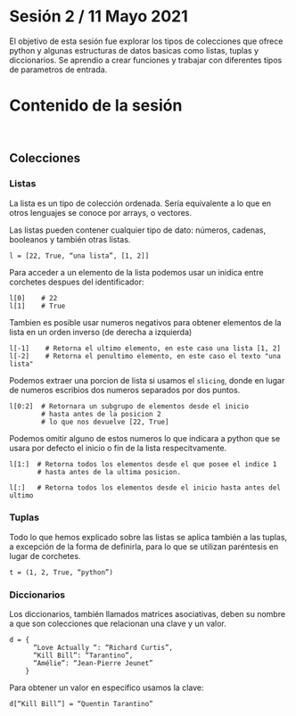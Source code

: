 # Sesión 2 / 11 Mayo 2021

El objetivo de esta sesión fue explorar los tipos de colecciones que ofrece python y algunas estructuras de datos basicas como listas, tuplas y diccionarios. Se aprendio a crear funciones y trabajar con diferentes tipos de parametros de entrada.

# Contenido de la sesión

<br/>

## Colecciones

### Listas

La lista es un tipo de colección ordenada. Sería equivalente a lo que en otros lenguajes se conoce por arrays, o vectores.

Las listas pueden contener cualquier tipo de dato: números, cadenas, booleanos y también otras listas.


```
l = [22, True, “una lista”, [1, 2]]
```

Para acceder a un elemento de la lista podemos usar un inidica entre corchetes despues del identificador:

```
l[0]    # 22
l[1]    # True
```

Tambien es posible usar numeros negativos para obtener elementos de la lista en un orden inverso (de derecha a izquierda)

```
l[-1]    # Retorna el ultimo elemento, en este caso una lista [1, 2]
l[-2]    # Retorna el penultimo elemento, en este caso el texto "una lista"
```

Podemos extraer una porcion de lista si usamos el `slicing`, donde en lugar de numeros escribios dos numeros separados por dos puntos. 

```
l[0:2]  # Retornara un subgrupo de elementos desde el inicio 
        # hasta antes de la posicion 2
        # lo que nos devuelve [22, True]
```

Podemos omitir alguno de estos numeros lo que indicara a python que se usara por defecto el inicio o fin de la lista respecitvamente.

```
l[1:]  # Retorna todos los elementos desde el que posee el indice 1 
       # hasta antes de la ultima posicion.
       
l[:]   # Retorna todos los elementos desde el inicio hasta antes del ultimo
```


### Tuplas

Todo lo que hemos explicado sobre las listas se aplica también a las tuplas, a excepción de la forma de definirla, para lo que se utilizan paréntesis en lugar de corchetes.

```
t = (1, 2, True, “python”)
```

### Diccionarios

Los diccionarios, también llamados matrices asociativas, deben su nombre a que son colecciones que relacionan una clave y un valor.

```
d = {
      “Love Actually “: “Richard Curtis”,
      “Kill Bill”: “Tarantino”, 
      “Amélie”: “Jean-Pierre Jeunet”
    }
```

Para obtener un valor en especifico usamos la clave:

```
d[“Kill Bill”] = “Quentin Tarantino”
```

